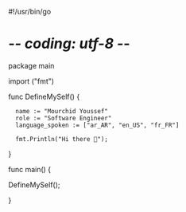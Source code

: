#!/usr/bin/go
# -*- coding: utf-8 -*-

package main

import ("fmt")

func DefineMySelf() {

      name := "Mourchid Youssef"
      role := "Software Engineer"
      language_spoken := ["ar_AR", "en_US", "fr_FR"]
      
      fmt.Println("Hi there 👋");
}

func main() {

  DefineMySelf();
  
}
